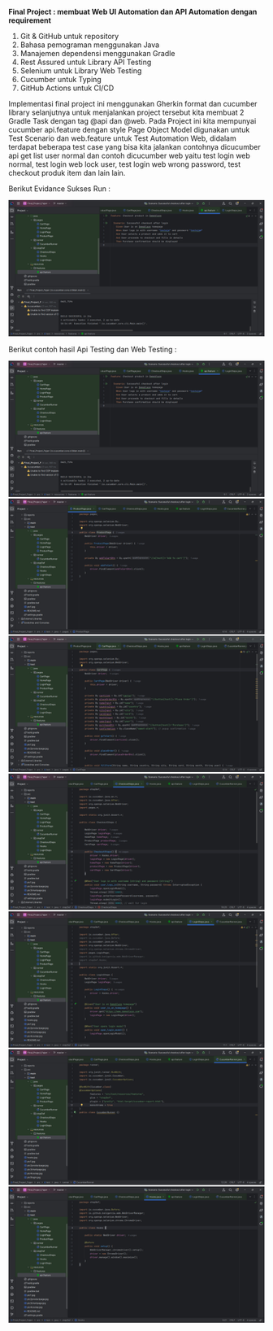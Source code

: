 
**Final Project : membuat Web UI Automation dan API Automation dengan requirement**  

1. Git & GitHub untuk repository
2. Bahasa pemograman menggunakan Java 
3. Manajemen dependensi menggunakan Gradle 
4. Rest Assured untuk Library API Testing 
5. Selenium untuk Library Web Testing 
6. Cucumber untuk Typing 
7. GitHub Actions untuk CI/CD

Implementasi final project ini menggunakan Gherkin format dan cucumber library selanjutnya untuk menjalankan project tersebut kita membuat 2 Gradle Task dengan tag @api dan @web.
Pada Project ini kita mempunyai cucumber api.feature dengan style Page Object Model digunakan untuk Test Scenario dan web.feature untuk Test Automation Web, didalam terdapat beberapa test case yang bisa kita jalankan contohnya dicucumber api get list user normal dan contoh dicucumber web yaitu test login web normal, test login web lock user, test login web wrong password, test checkout produk item dan lain lain.

Berikut Evidance Sukses Run :

![alt text](http://github.com/villagepisang/Final_Project_Fajar/blob/master/picture/pic1.jpg)

Berikut contoh hasil Api Testing dan Web Testing :

![alt text](http://github.com/villagepisang/Final_Project_Fajar/blob/master/picture/pic1.jpg)
![alt text](https://github.com/villagepisang/Final_Project_Fajar/blob/master/picture/pic2productpage.jpg)
![alt text](https://github.com/villagepisang/Final_Project_Fajar/blob/master/picture/pic3chartpage.jpg)
![alt text](https://github.com/villagepisang/Final_Project_Fajar/blob/master/picture/pic4costep.jpg)
![alt text](https://github.com/villagepisang/Final_Project_Fajar/blob/master/picture/pic5login.jpg)
![alt text](https://github.com/villagepisang/Final_Project_Fajar/blob/master/picture/pic6cucumber.jpg)
![alt text](https://github.com/villagepisang/Final_Project_Fajar/blob/master/picture/pic7hooks.jpg)

